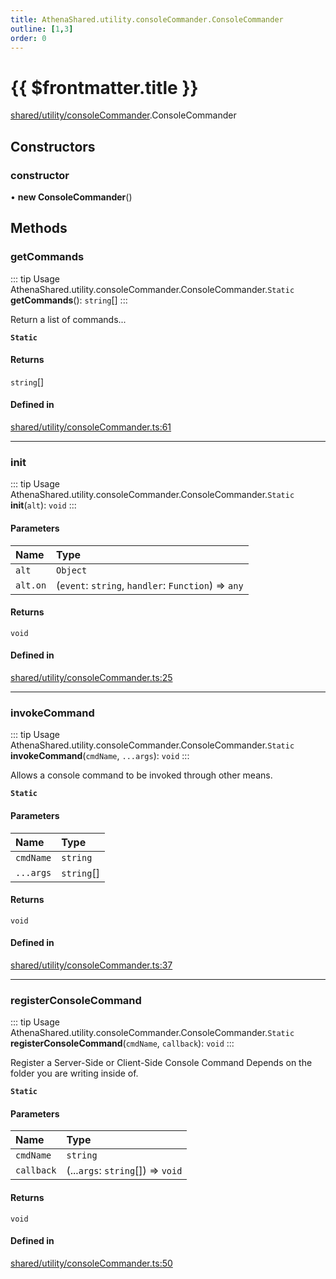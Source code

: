 ```yaml
---
title: AthenaShared.utility.consoleCommander.ConsoleCommander
outline: [1,3]
order: 0
---
```


# {{ $frontmatter.title }}


[shared/utility/consoleCommander](../modules/shared_utility_consoleCommander.md).ConsoleCommander

## Constructors

### constructor

• **new ConsoleCommander**()

## Methods

### getCommands

::: tip Usage
AthenaShared.utility.consoleCommander.ConsoleCommander.`Static` **getCommands**(): `string`[]
:::

Return a list of commands...

**`Static`**

#### Returns

`string`[]

#### Defined in

[shared/utility/consoleCommander.ts:61](https://github.com/Stuyk/altv-athena/blob/ed495cc/src/core/shared/utility/consoleCommander.ts#L61)

___

### init

::: tip Usage
AthenaShared.utility.consoleCommander.ConsoleCommander.`Static` **init**(`alt`): `void`
:::

#### Parameters

| Name | Type |
| :------ | :------ |
| `alt` | `Object` |
| `alt.on` | (`event`: `string`, `handler`: `Function`) => `any` |

#### Returns

`void`

#### Defined in

[shared/utility/consoleCommander.ts:25](https://github.com/Stuyk/altv-athena/blob/ed495cc/src/core/shared/utility/consoleCommander.ts#L25)

___

### invokeCommand

::: tip Usage
AthenaShared.utility.consoleCommander.ConsoleCommander.`Static` **invokeCommand**(`cmdName`, `...args`): `void`
:::

Allows a console command to be invoked through other means.

**`Static`**

#### Parameters

| Name | Type |
| :------ | :------ |
| `cmdName` | `string` |
| `...args` | `string`[] |

#### Returns

`void`

#### Defined in

[shared/utility/consoleCommander.ts:37](https://github.com/Stuyk/altv-athena/blob/ed495cc/src/core/shared/utility/consoleCommander.ts#L37)

___

### registerConsoleCommand

::: tip Usage
AthenaShared.utility.consoleCommander.ConsoleCommander.`Static` **registerConsoleCommand**(`cmdName`, `callback`): `void`
:::

Register a Server-Side or Client-Side Console Command
Depends on the folder you are writing inside of.

**`Static`**

#### Parameters

| Name | Type |
| :------ | :------ |
| `cmdName` | `string` |
| `callback` | (...`args`: `string`[]) => `void` |

#### Returns

`void`

#### Defined in

[shared/utility/consoleCommander.ts:50](https://github.com/Stuyk/altv-athena/blob/ed495cc/src/core/shared/utility/consoleCommander.ts#L50)
